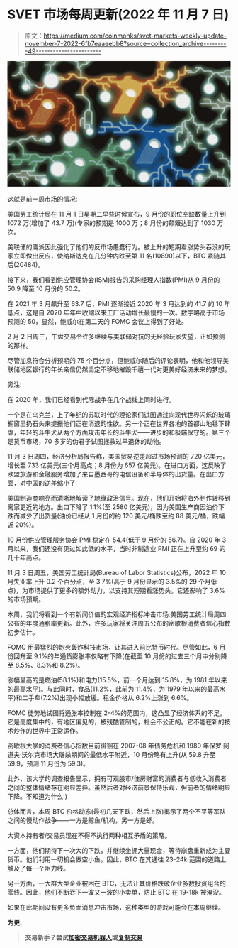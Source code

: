 # SVET 市场每周更新(2022 年 11 月 7 日)

> 原文：<https://medium.com/coinmonks/svet-markets-weekly-update-november-7-2022-6fb7eaaeebb8?source=collection_archive---------49----------------------->

![](img/9e97240309bf0af8d96f0d4c0c09a6b8.png)

这就是前一周市场的情况:

美国劳工统计局在 11 月 1 日星期二早些时候宣布，9 月份的职位空缺数量上升到 1072 万(增加了 43.7 万)(专家的预期是 1000 万；8 月份的颠簸达到了 1030 万次。

美联储的鹰派因此强化了他们的反市场愚蠢行为。被上升的短期看涨势头吞没的玩家立即做出反应，使纳斯达克在几分钟内跌至第 11 名(10890)以下，BTC 紧随其后(20484)。

接下来，我们看到供应管理协会(ISM)报告的采购经理人指数(PMI)从 9 月份的 50.9 降至 10 月份的 50.2。

在 2021 年 3 月飙升至 63.7 后，PMI 逐渐接近 2020 年 3 月达到的 41.7 的 10 年低点，这是自 2020 年年中收缩以来工厂活动增长最慢的一次。数字略高于市场预测的 50，显然，鲍威尔在第二天的 FOMC 会议上得到了好处。

2 月 2 日周三，午盘交易令许多继续与美联储对抗的无经验玩家失望，正如预测的那样。

尽管加息符合分析预期的 75 个百分点，但鲍威尔随后的评论表明，他和他领导美联储地区银行的年长亲信仍然坚定不移地摧毁千禧一代对更美好经济未来的梦想。

旁注:

在 2020 年，我们已经看到代际战争在几个战线上同时进行。

一个是在乌克兰，上了年纪的苏联时代的理论家们试图通过向现代世界闪烁的玻璃橱窗里扔石头来提振他们正在消退的性欲。另一个正在世界各地的首都山地毯下肆虐，年轻的斗牛犬从两个方面攻击年长的斗牛犬——进步的和极端保守的。第三个是货币市场，70 多岁的伪君子试图拯救过早退休的动物。

11 月 3 日周四，经济分析局报告称，美国贸易逆差超过市场预测的 720 亿美元，增长至 733 亿美元(三个月高点；8 月份为 657 亿美元)。在进口方面，这反映了欧盟旅游和金融服务增加了来自墨西哥的电信设备和半导体的出货量。在出口方面，对中国的逆差缩小了

美国制造商响亮而清晰地解读了地缘政治信号。现在，他们开始将海外制作转移到离家更近的地方。出口下降了 1.1%(至 2580 亿美元)，因为美国生产商因油价下跌而减少了出货量(油价已经从 1 月份的约 120 美元/桶跌至约 88 美元/桶，跌幅近 20%)。

10 月份供应管理服务协会 PMI 稳定在 54.4(低于 9 月份的 56.7)。自 2020 年 3 月以来，我们还没有见过如此低的水平，当时非制造业 PMI 正在上升至约 69 的几十年高点。

11 月 3 日周五，美国劳工统计局(Bureau of Labor Statistics)公布，2022 年 10 月失业率上升 0.2 个百分点，至 3.7%(高于 9 月份显示的 3.5%的 29 个月低点)，为市场提供了更多的额外动力，以支持其短期看涨势头。它还影响了 3.6%的市场预期。

本周，我们将看到一个有新闻价值的宏观经济指标冲击市场:美国劳工统计局周四公布的年度通胀率更新。此外，许多玩家将关注周五公布的密歇根消费者信心指数初步估计。

FOMC 用最猛烈的炮火轰炸科技市场，让其进入前比特币时代。尽管如此，6 月份回升至 9.1%的年通货膨胀率仅略有下降(在截至 10 月份的过去三个月中分别降至 8.5%、8.3%和 8.2%)。

涨幅最高的是燃油(58.1%)和电力(15.5%，前一个月达到 15.8%，为 1981 年以来的最高水平)。与此同时，食品(11.2%，此前为 11.4%，为 1979 年以来的最高水平)和二手车(7.2%)出现小幅放缓。租金价格从 6.2%上涨到 6.6%。

FOMC 徒劳地试图将通胀率控制在 2-4%的范围内，这凸显了经济体系的不足。它是高度集中的，有地区偏见的，被残酷管制的，社会不公正的。它不能在新的技术炒作的世界中正常运作。

密歇根大学的消费者信心指数目前徘徊在 2007-08 年债务危机和 1980 年保罗·阿道夫·沃尔克市场大屠杀期间的最低水平附近，10 月份略有上升(从 59.8 升至 59.9，预测 11 月份为 59.3)。

此外，该大学的调查报告显示，拥有可观股市/住房财富的消费者与低收入消费者之间的整体情绪存在明显差异。虽然后者对经济前景保持乐观，但前者的情绪明显下降。不知道为什么:)

总体而言，本周 BTC 价格动态(最初几天下跌，然后上涨)揭示了两个不平等军队之间的慢动作战争——一方是鲸鱼/机构，另一方是虾。

大资本持有者/交易员现在不得不执行两种相互矛盾的策略。

一方面，他们期待下一次大的下跌，并继续坐拥大量现金，等待崩盘重新成为主要货币。他们利用一切机会做空小鱼。因此，BTC 在其通往 23–24k 范围的道路上触及了每一个阻力线。

另一方面，一大群大型企业被困在 BTC，无法让其价格跌破企业多数投资组合的零线。因此，他们不断吞下一波又一波的小卖单，防止 BTC 在 19-18k 被淹没。

如果在此期间没有更多负面消息冲击市场，这种类型的游戏可能会在本周继续。

**为更:**[](https://svetrating.com/reports_all/Latest/)

> **交易新手？尝试[加密交易机器人](/coinmonks/crypto-trading-bot-c2ffce8acb2a)或[复制交易](/coinmonks/top-10-crypto-copy-trading-platforms-for-beginners-d0c37c7d698c)**